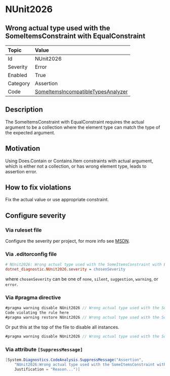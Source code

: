 # NUnit2026

## Wrong actual type used with the SomeItemsConstraint with EqualConstraint

| Topic    | Value
| :--      | :--
| Id       | NUnit2026
| Severity | Error
| Enabled  | True
| Category | Assertion
| Code     | [SomeItemsIncompatibleTypesAnalyzer](https://github.com/nunit/nunit.analyzers/blob/master/src/nunit.analyzers/SomeItemsIncompatibleTypes/SomeItemsIncompatibleTypesAnalyzer.cs)

## Description

The SomeItemsConstraint with EqualConstraint requires the actual argument to be a collection where the element type can match the type of the expected argument.

## Motivation

Using Does.Contain or Contains.Item constraints with actual argument, which is either not a collection, or has wrong element type, leads to assertion error.

## How to fix violations

Fix the actual value or use appropriate constraint.

<!-- start generated config severity -->
## Configure severity

### Via ruleset file

Configure the severity per project, for more info see [MSDN](https://msdn.microsoft.com/en-us/library/dd264949.aspx).

### Via .editorconfig file

```ini
# NUnit2026: Wrong actual type used with the SomeItemsConstraint with EqualConstraint
dotnet_diagnostic.NUnit2026.severity = chosenSeverity
```

where `chosenSeverity` can be one of `none`, `silent`, `suggestion`, `warning`, or `error`.

### Via #pragma directive

```csharp
#pragma warning disable NUnit2026 // Wrong actual type used with the SomeItemsConstraint with EqualConstraint
Code violating the rule here
#pragma warning restore NUnit2026 // Wrong actual type used with the SomeItemsConstraint with EqualConstraint
```

Or put this at the top of the file to disable all instances.

```csharp
#pragma warning disable NUnit2026 // Wrong actual type used with the SomeItemsConstraint with EqualConstraint
```

### Via attribute `[SuppressMessage]`

```csharp
[System.Diagnostics.CodeAnalysis.SuppressMessage("Assertion",
    "NUnit2026:Wrong actual type used with the SomeItemsConstraint with EqualConstraint",
    Justification = "Reason...")]
```
<!-- end generated config severity -->

